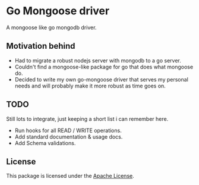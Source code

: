 # Go Mongoose driver

A mongoose like go mongodb driver.

## Motivation behind

- Had to migrate a robust nodejs server with mongodb to a go server.
- Couldn't find a mongoose-like package for go that does what mongoose do.
- Decided to write my own go-mongoose driver that serves my personal needs and will probably make it more robust as time goes on.

## TODO

Still lots to integrate, just keeping a short list i can remember here.

- Run hooks for all READ / WRITE operations.
- Add standard documentation & usage docs.
- Add Schema validations.

## License

This package is licensed under the [Apache License](LICENSE).

